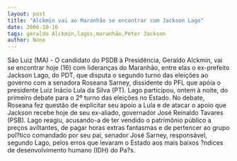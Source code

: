 ```yaml
---
layout: post
title: "Alckmin vai ao Maranhão se encontrar com Jackson Lago"
date: 2006-10-16
tags: geraldo Alckmin,lagos,maranhão,Peter Jackson
author: None
---
```

São Luiz (MA) - O candidato do PSDB à Presidência, Geraldo Alckmin, vai se encontrar hoje (16) com lideranças do Maranhão, entre elas o ex-prefeito Jackson Lago, do PDT, que disputa o segundo turno das eleições ao governo com a senadora Roseana Sarney, dissidente do PFL que apóia o presidente Luiz Inácio Lula da Silva (PT).
Lago participou, ontem à noite, do primeiro debate para o 2º turno das eleições no Estado.
No debate, Roseana fez questão de explicitar seu apoio a Lula e de atacar o apoio que Jackson recebe hoje de seu ex-aliado, governador José Reinaldo Tavares (PSB). Lago reagiu, acusando-a de ter vendido o patrimônio público a preços aviltantes, de pagar horas extras fantasmas e de pertencer ao grupo pol?tico comandado por seu pai, senador José Sarney, responsável, segundo Lago, pelos erros que levaram o Estado aos mais baixos ?ndices de desenvolvimento humano (IDH) do Pa?s. 